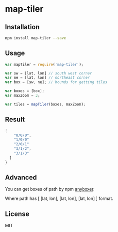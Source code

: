 # map-tiler


Installation
------------
```sh
npm install map-tiler --save
```

Usage
-----

```js
var mapTiler = require('map-tiler');

var sw = [lat, lon] // south west corner
var ne = [lat, lon] // northeast corner
var box = [sw, ne]; // bounds for getting tiles

var boxes = [box];
var maxZoom = 3;

var tiles = mapTiler(boxes, maxZoom);
```

Result
-----
```js
[
    "0/0/0",
    "1/0/0"
    "2/0/1"
    "3/1/2",
    "3/1/3"
  ]
}
```

Advanced
-------

You can get boxes of path by npm [anyboxer](https://www.npmjs.com/package/anyboxer).

Where path has [ [lat, lon], [lat, lon], [lat, lon] ] format.


License
-------
MIT

    

